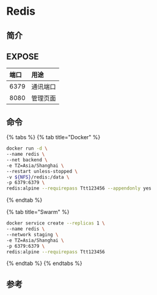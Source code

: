 # Redis

## 简介



## EXPOSE

| 端口 | 用途 |
| :--- | :--- |
| 6379 | 通讯端口 |
| 8080 | 管理页面 |



## 命令

{% tabs %}
{% tab title="Docker" %}
```bash
docker run -d \
--name redis \
--net backend \
-e TZ=Asia/Shanghai \
--restart unless-stopped \
-v ${NFS}/redis:/data \
-p 6379:6379 \
redis:alpine --requirepass Ttt123456 --appendonly yes
```
{% endtab %}

{% tab title="Swarm" %}
```bash
docker service create --replicas 1 \
--name redis \
--network staging \
-e TZ=Asia/Shanghai \
-p 6379:6379 \
redis:alpine --requirepass Ttt123456
```
{% endtab %}
{% endtabs %}



##  参考

